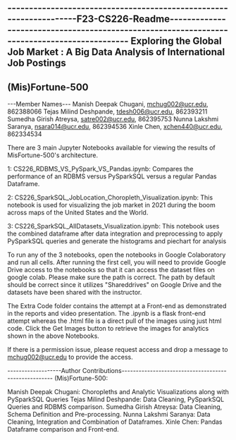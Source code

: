 -------------------------------------------------------------------F23-CS226-Readme-------------------------------------------------------------------------------------------- 
Exploring the Global Job Market : A Big Data Analysis of International Job Postings
-----------------------------------------------------------------------------------
(Mis)Fortune-500
----------------
---Member Names---
Manish Deepak Chugani, mchug002@ucr.edu, 862388066
Tejas Milind Deshpande, tdesh006@ucr.edu, 862393211
Sumedha Girish Atreysa, satre002@ucr.edu, 862395753
Nunna Lakshmi Saranya, nsara014@ucr.edu, 862394536
Xinle Chen, xchen440@ucr.edu, 862334534

There are 3 main Jupyter Notebooks available for viewing the results of MisFortune-500's architecture.

1: CS226_RDBMS_VS_PySpark_VS_Pandas.ipynb: Compares the performance of an RDBMS versus PySparkSQL versus a regular Pandas Dataframe.

2: CS226_SparkSQL_JobLocation_Choropleth_Visualization.ipynb: This notebook is used for visualizing the job market in 2021 during the boom across 
   maps of the United States and the World.

3: CS226_SparkSQL_AllDatasets_Visualization.ipynb: This notebook uses the combined dataframe after data integration and preprocessing to apply 
   PySparkSQL queries and generate the histograms and piechart for analysis

To run any of the 3 notebooks, open the notebooks in Google Colaboratory and run all cells. After running the first cell, you will need to provide
Google Drive access to the notebooks so that it can access the dataset files on google colab. Please make sure the path is correct.
The path by default should be correct since it utilizes "Shareddrives" on Google Drive and the datasets have been shared with the instructor.

The Extra Code folder contains the attempt at a Front-end as demonstrated in the reports and video presentation.
The .ipynb is a flask front-end attempt whereas the .html file is a direct pull of the images using just html code.
Click the Get Images button to retrieve the images for analytics shown in the above Notebooks.

If there is a permission issue, please request access and drop a message to mchug002@ucr.edu to provide the access.

-------------------Author Contributions-----------------------------------------------------
(Mis)Fortune-500:

Manish Deepak Chugani: Choropleths and Analytic Visualizations along with PySparkSQL Queries
Tejas Milind Deshpande: Data Cleaning, PySparkSQL Queries and RDBMS comparison.
Sumedha Girish Atreysa: Data Cleaning, Schema Definition and Pre-processing.
Nunna Lakshmi Saranya: Data Cleaning, Integration and Combination of Dataframes.
Xinle Chen: Pandas Dataframe comparison and Front-end.
